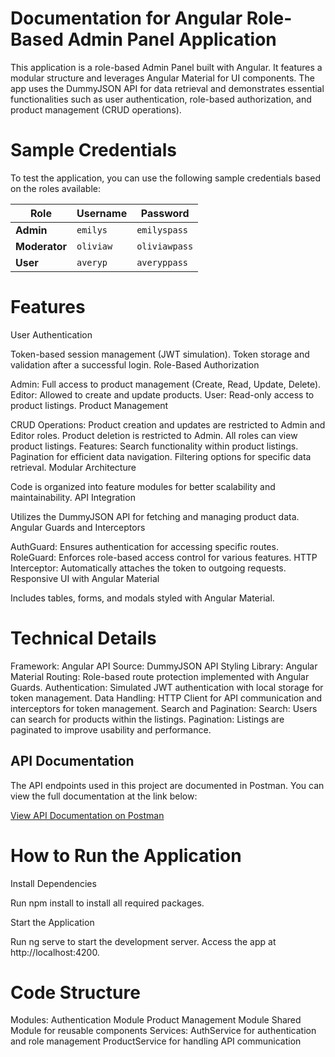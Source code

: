 # Documentation for Angular Role-Based Admin Panel Application
This application is a role-based Admin Panel built with Angular. It features a modular structure and leverages Angular Material for UI components. The app uses the DummyJSON API for data retrieval and demonstrates essential functionalities such as user authentication, role-based authorization, and product management (CRUD operations).

# Sample Credentials
To test the application, you can use the following sample credentials based on the roles available:

| **Role**   | **Username** | **Password**    |
|------------|--------------|-----------------|
| **Admin**  | `emilys`     | `emilyspass`    |
| **Moderator** | `oliviaw`     | `oliviawpass`    |
| **User**   | `averyp`       | `averyppass`      |

# Features
User Authentication

Token-based session management (JWT simulation).
Token storage and validation after a successful login.
Role-Based Authorization

Admin: Full access to product management (Create, Read, Update, Delete).
Editor: Allowed to create and update products.
User: Read-only access to product listings.
Product Management

CRUD Operations:
Product creation and updates are restricted to Admin and Editor roles.
Product deletion is restricted to Admin.
All roles can view product listings.
Features:
Search functionality within product listings.
Pagination for efficient data navigation.
Filtering options for specific data retrieval.
Modular Architecture

Code is organized into feature modules for better scalability and maintainability.
API Integration

Utilizes the DummyJSON API for fetching and managing product data.
Angular Guards and Interceptors

AuthGuard: Ensures authentication for accessing specific routes.
RoleGuard: Enforces role-based access control for various features.
HTTP Interceptor: Automatically attaches the token to outgoing requests.
Responsive UI with Angular Material

Includes tables, forms, and modals styled with Angular Material.

# Technical Details
Framework: Angular
API Source: DummyJSON API
Styling Library: Angular Material
Routing: Role-based route protection implemented with Angular Guards.
Authentication: Simulated JWT authentication with local storage for token management.
Data Handling: HTTP Client for API communication and interceptors for token management.
Search and Pagination:
Search: Users can search for products within the listings.
Pagination: Listings are paginated to improve usability and performance.

## API Documentation

The API endpoints used in this project are documented in Postman. You can view the full documentation at the link below:

[View API Documentation on Postman](https://documenter.getpostman.com/view/28053393/2sAYQajqdG)


# How to Run the Application

Install Dependencies

Run npm install to install all required packages.

Start the Application

Run ng serve to start the development server.
Access the app at http://localhost:4200.

# Code Structure
Modules:
Authentication Module
Product Management Module
Shared Module for reusable components
Services:
AuthService for authentication and role management
ProductService for handling API communication
